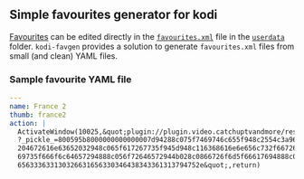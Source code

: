 ## Simple favourites generator for kodi

[Favourites][wiki/favourites] can be edited directly 
in the [``favourites.xml``][wiki/favourites.xml] file 
in the [``userdata``][wiki/userdata] folder.
``kodi-favgen`` provides a solution to generate ``favourites.xml`` files 
from small (and clean) YAML files. 

### Sample favourite YAML file

```yaml
---
name: France 2
thumb: france2
action: |
  ActivateWindow(10025,&quot;plugin://plugin.video.catchuptvandmore/resources/lib/channels/fr/francetv/channel_homepage/
  ?_pickle_=800595b8000000000000007d94288c075f7469746c655f948c2554c3a96cc3a9766973696f6e2064652072617474726170616765202d
  204672616e63652032948c065f617267735f945d948c116368616e6e656c732f6672616e63652d3294618c0b69735f706c617961626c6594898c09
  69735f666f6c64657294888c056f72646572944b028c0866726f6d5f66617694888c096974656d5f68617368948c20333063646533613030343561
  656333633130326631656330346438343361313794752e&quot;,return)
```

<!-- hyperlinks -->
[wiki/favourites]: https://kodi.wiki/view/Favourites
[wiki/favourites.xml]: https://kodi.wiki/view/Favourites.xml
[wiki/userdata]: https://kodi.wiki/view/Userdata
